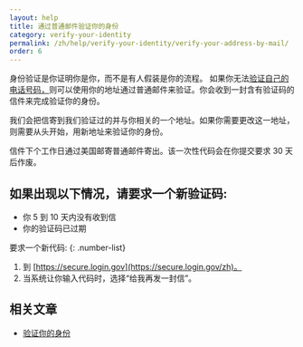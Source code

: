 ```yaml
---
layout: help
title: 通过普通邮件验证你的身份
category: verify-your-identity
permalink: /zh/help/verify-your-identity/verify-your-address-by-mail/
order: 6
---
```


身份验证是你证明你是你，而不是有人假装是你的流程。  如果你无法[验证自己的电话号码，](/zh/help/verify-your-identity/phone-number/)则可以使用你的地址通过普通邮件来验证。你会收到一封含有验证码的信件来完成验证你的身份。

我们会把信寄到我们验证过的并与你相关的一个地址。如果你需要更改这一地址，则需要从头开始，用新地址来验证你的身份。

信件下个工作日通过美国邮寄普通邮件寄出。该一次性代码会在你提交要求 30 天后作废。

## 如果出现以下情况，请要求一个新验证码:

 * 你 5 到 10 天内没有收到信
 * 你的验证码已过期

要求一个新代码:
{: .number-list}
1. 到 [https://secure.login.gov](https://secure.login.gov/zh)。
2. 当系统让你输入代码时，选择“给我再发一封信”。

## 相关文章
- [验证你的身份](/zh/help/verify-your-identity/how-to-verify-your-identity/)
